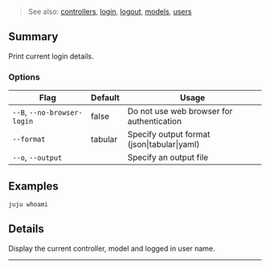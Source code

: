> See also: [controllers](/t/10152), [login](/t/10157), [logout](/t/10183), [models](/t/10090), [users](/t/10175)

## Summary
Print current login details.

### Options
| Flag | Default | Usage |
| --- | --- | --- |
| `--B`, `--no-browser-login` | false | Do not use web browser for authentication |
| `--format` | tabular | Specify output format (json&#x7c;tabular&#x7c;yaml) |
| `--o`, `--output` |  | Specify an output file |

## Examples

    juju whoami


## Details
Display the current controller, model and logged in user name. 


---

